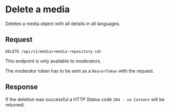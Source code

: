 # Delete a media

Deletes a media object with all details in all languages. 

## Request 

    DELETE /api/v1/media/<media-repository-id>

This endpoint is only available to moderators.

The moderator token has to be sent as a `BearerToken` with the request.

## Response

If the deletion was successful a HTTP Status code `204 - no Content` will be returned.

